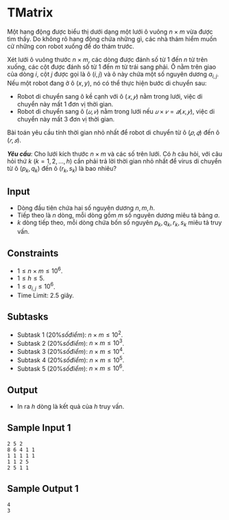 # TMatrix

Một hang động được biểu thị dưới dạng một lưới ô vuông $n \times m$ vừa được tìm thấy. Do không rõ hang động chứa những gì, các nhà thám hiểm muốn cử những con robot xuống để do thám trước.

Xét lưới ô vuông thước $n \times m,$ các dòng được đánh số từ $1$ đến $n$ từ trên xuống, các cột được đánh số từ $1$ đến $m$ từ trái sang phải. Ô nằm trên giao của dòng $i,$ cột $j$ được gọi là ô $(i, j)$ và ô này chứa một số nguyên dương $a_{i, j}$. Nếu một robot đang ở ô $(x, y),$ nó có thể thực hiện bước di chuyển sau:
- Robot di chuyển sang ô kề cạnh với ô $(𝑥, 𝑦)$ nằm trong lưới, việc di chuyển này mất $1$ đơn vị thời gian.
- Robot di chuyển sang ô $(𝑢, 𝑣)$ nằm trong lưới nếu $𝑢 \times 𝑣 = 𝑎(𝑥, 𝑦),$ việc di chuyển này mất $3$ đơn vị thời gian.

Bài toán yêu cầu tính thời gian nhỏ nhất để robot di chuyển từ ô $(𝑝, 𝑞)$ đến ô $(𝑟, 𝑠)$.

***Yêu cầu***: Cho lưới kích thước $n \times m$ và các số trên lưới. Có $h$ câu hỏi, với câu hỏi thứ $k \ (k = 1, 2,..., h)$ cần phải trả lời thời gian nhỏ nhất để virus di chuyển từ ô $(p_k, q_k)$ đến ô $(r_k, s_k)$ là bao nhiêu?

## Input

- Dòng đầu tiên chứa hai số nguyên dương $n,m,h$.
- Tiếp theo là $n$ dòng, mỗi dòng gồm $m$ số nguyên dương miêu tả bảng $a$.
- $k$ dòng tiếp theo, mỗi dòng chứa bốn số nguyên $p_k,q_k,r_k,s_k$ miêu tả truy vấn.

## Constraints

- $1 \le n \times m \le 10^6$.
- $1 \le h \le 5$.
- $1 \le a_{i,j} \le 10^6$.
- Time Limit: 2.5 giây.

## Subtasks

- Subtask $1$ $(20\% số điểm)$: $n \times m \le 10^2$.
- Subtask $2$ $(20\% số điểm)$: $n \times m \le 10^3$.
- Subtask $3$ $(20\% số điểm)$: $n \times m \le 10^4$.
- Subtask $4$ $(20\% số điểm)$: $n \times m \le 10^5$.
- Subtask $5$ $(20\% số điểm)$: $n \times m \le 10^6$.

## Output

- In ra $h$ dòng là kết quả của $h$ truy vấn.

## Sample Input 1

```
2 5 2
8 6 4 1 1
1 1 1 1 1
1 1 2 5
2 5 1 1
```

## Sample Output 1

```
4
3
```